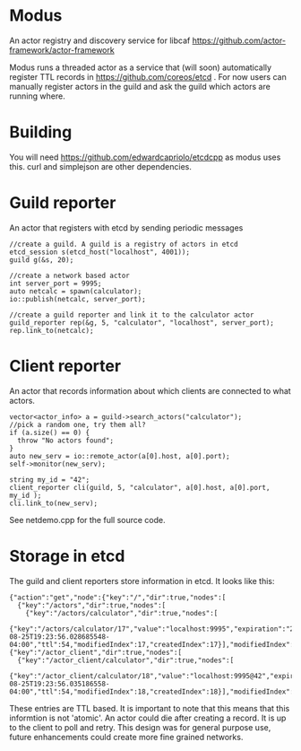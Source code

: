 Modus
========

An actor registry and discovery service for libcaf https://github.com/actor-framework/actor-framework

Modus runs a threaded actor as a service that (will soon) automatically register TTL records in https://github.com/coreos/etcd . For now users can manually register actors in the guild and ask the guild which actors are running where.

Building
======
You will need https://github.com/edwardcapriolo/etcdcpp as modus uses this. curl and simplejson are other dependencies.

Guild reporter
======

An actor that registers with etcd by sending periodic messages
  
    //create a guild. A guild is a registry of actors in etcd
    etcd_session s(etcd_host("localhost", 4001));
    guild g(&s, 20);
  
    //create a network based actor
    int server_port = 9995;  
    auto netcalc = spawn(calculator);
    io::publish(netcalc, server_port);
      
    //create a guild reporter and link it to the calculator actor
    guild_reporter rep(&g, 5, "calculator", "localhost", server_port);
    rep.link_to(netcalc);
    
Client reporter
======

An actor that records information about which clients are connected to what actors.

    vector<actor_info> a = guild->search_actors("calculator");
    //pick a random one, try them all?
    if (a.size() == 0) {
      throw "No actors found";
    }
    auto new_serv = io::remote_actor(a[0].host, a[0].port);
    self->monitor(new_serv);
      
    string my_id = "42";
    client_reporter cli(guild, 5, "calculator", a[0].host, a[0].port, my_id );
    cli.link_to(new_serv);

See netdemo.cpp for the full source code.

Storage in etcd
======

The guild and client reporters store information in etcd. It looks like this:

    {"action":"get","node":{"key":"/","dir":true,"nodes":[
      {"key":"/actors","dir":true,"nodes":[
        {"key":"/actors/calculator","dir":true,"nodes":[
          {"key":"/actors/calculator/17","value":"localhost:9995","expiration":"2014-08-25T19:23:56.028685548-04:00","ttl":54,"modifiedIndex":17,"createdIndex":17}],"modifiedIndex":3,"createdIndex":3}],"modifiedIndex":3,"createdIndex":3},
    {"key":"/actor_client","dir":true,"nodes":[
      {"key":"/actor_client/calculator","dir":true,"nodes":[
        {"key":"/actor_client/calculator/18","value":"localhost:9995@42","expiration":"2014-08-25T19:23:56.035186558-04:00","ttl":54,"modifiedIndex":18,"createdIndex":18}],"modifiedIndex":8,"createdIndex":8}],"modifiedIndex":8,"createdIndex":8}]}}

These entries are TTL based. It is important to note that this means that this informtion is not 'atomic'. An actor could die after creating a record. It is up to the client to poll and retry. This design was for general purpose use, future enhancements could create more fine grained networks.
